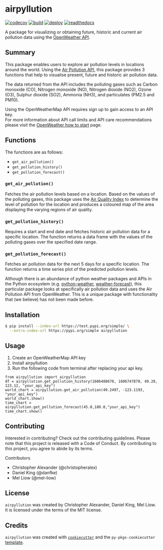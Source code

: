 # airpyllution
[![codecov](https://codecov.io/gh/UBC-MDS/airpyllution/branch/main/graph/badge.svg?token=c6vEGpbs3h)](https://codecov.io/gh/UBC-MDS/airpyllution)
[![build](https://github.com/UBC-MDS/airpyllution/actions/workflows/build.yml/badge.svg)](https://github.com/UBC-MDS/airpyllution/actions/workflows/build.yml)
[![deploy](https://github.com/UBC-MDS/airpyllution/actions/workflows/deploy.yml/badge.svg)](https://github.com/UBC-MDS/airpyllution/actions/workflows/deploy.yml)
[![readthedocs](https://readthedocs.org/projects/pip/badge/?version=latest)](https://airpyllution.readthedocs.io/en/latest/)

A package for visualizing or obtaining future, historic and current air pollution data using the [OpenWeather API](https://openweathermap.org).

## Summary
This package enables users to explore air pollution levels in locations around the world.
Using the [Air Pollution API](https://openweathermap.org/api/air-pollution), this package provides 3 functions that help to visualise present, future and historic air pollution data.  

The data returned from the API includes the polluting gases such as Carbon monoxide (CO), Nitrogen monoxide (NO), Nitrogen dioxide (NO2), Ozone (O3), Sulphur dioxide (SO2), Ammonia (NH3), and particulates (PM2.5 and PM10).

Using the OpenWeatherMap API requires sign up to gain access to an API key.   
For more information about API call limits and API care recommendations please visit the [OpenWeather how to start](https://openweathermap.org/appid) page.
## Functions
The functions are as follows:
- `get_air_pollution()`
- `get_pollution_history()`
- `get_pollution_forecast()`

### `get_air_pollution()`
Fetches the air pollution levels based on a location. Based on the values of the polluting gases, this package uses the [Air Quality Index](https://en.wikipedia.org/wiki/Air_quality_index#CAQI) to determine the level of pollution for the location and produces a coloured map of the area displaying the varying regions of air quality.

### `get_pollution_history()`
Requires a start and end date and fetches historic air pollution data for a specific location. The function returns a data frame with the values of the polluting gases over the specified date range.

### `get_pollution_forecast()`
Fetches air pollution data for the next 5 days for a specific location. The function returns a time series plot of the predicted pollution levels.


Although there is an abundance of python weather packages and APIs in the Python ecosystem (e.g. [python-weather](https://pypi.org/project/python-weather/), [weather-forecast](https://pypi.org/project/weather-forecast/)), this particular package looks at specifically air pollution data and uses the Air Pollution API from OpenWeather. This is a unique package with functionality that (we believe) has not been made before.

## Installation

```bash
$ pip install --index-url https://test.pypi.org/simple/ \
  --extra-index-url https://pypi.org/simple airpyllution
```

## Usage

1. Create an OpenWeatherMap API key
2. Install airpyllution
3. Run the following code from terminal after replacing your api key.
```
from airpyllution import airpyllution
df = airpyllution.get_pollution_history(1606488670, 1606747870, 49.28, 123.12, "your_api_key")
world_chart = airpyllution.get_air_pollution(49.2497, -123.1193, "your_api_key")
world_chart.show()
time_chart = airpyllution.get_pollution_forecast(45.0,180.0,"your_api_key")
time_chart.show()
```

## Contributing

Interested in contributing? Check out the contributing guidelines. Please note that this project is released with a Code of Conduct. By contributing to this project, you agree to abide by its terms.

Contributors 
- Christopher Alexander (@christopheralex)
- Daniel King (@danfke)
- Mel Liow (@mel-liow)

## License

`airpyllution` was created by Christopher Alexander, Daniel King, Mel Liow. It is licensed under the terms of the MIT license.

## Credits

`airpyllution` was created with [`cookiecutter`](https://cookiecutter.readthedocs.io/en/latest/) and the `py-pkgs-cookiecutter` [template](https://github.com/py-pkgs/py-pkgs-cookiecutter).
